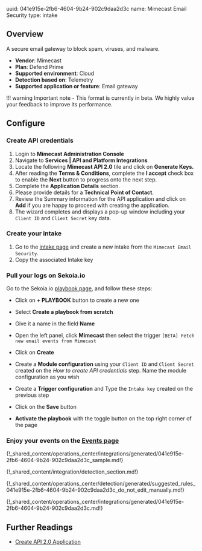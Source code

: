 uuid: 041e915e-2fb6-4604-9b24-902c9daa2d3c
name: Mimecast Email Security
type: intake

## Overview
A secure email gateway to block spam, viruses, and malware.

- **Vendor**: Mimecast
- **Plan**: Defend Prime
- **Supported environment**: Cloud 
- **Detection based on**: Telemetry
- **Supported application or feature**: Email gateway


!!! warning
    Important note - This format is currently in beta. We highly value your feedback to improve its performance.

## Configure

### Create API credentials

1. Login to **Mimecast Administration Console**
2. Navigate to **Services | API and Platform Integrations**
3. Locate the following **Mimecast API 2.0** tile and click on **Generate Keys.**
4. After reading the **Terms & Conditions**, complete the **I accept** check box to enable the **Next** button to progress onto the next step.
5. Complete the **Application Details** section.
6. Please provide details for a **Technical Point of Contact**.
7. Review the Summary information for the API application and click on **Add** if you are happy to proceed with creating the application.
8. The wizard completes and displays a pop-up window including your `Client ID` and `Client Secret` key data.

### Create your intake

1. Go to the [intake page](https://app.sekoia.io/operations/intakes) and create a new intake from the `Mimecast Email Security`.
2. Copy the associated Intake key

### Pull your logs on Sekoia.io

Go to the Sekoia.io [playbook page](https://app.sekoia.io/operations/playbooks), and follow these steps:

- Click on **+ PLAYBOOK** button to create a new one
- Select **Create a playbook from scratch**
- Give it a name in the field **Name**
- Open the left panel, click **Mimecast** then select the trigger `[BETA] Fetch new email events from Mimecast`
- Click on **Create**

- Create a **Module configuration** using your `Client ID` and `Client Secret` created on the *How to create API credentials* step. Name the module configuration as you wish
- Create a **Trigger configuration** and Type the `Intake key` created on the previous step
- Click on the **Save** button
- **Activate the playbook** with the toggle button on the top right corner of the page

### Enjoy your events on the [Events page](https://app.sekoia.io/operations/events)

{!_shared_content/operations_center/integrations/generated/041e915e-2fb6-4604-9b24-902c9daa2d3c_sample.md!}

{!_shared_content/integration/detection_section.md!}

{!_shared_content/operations_center/detection/generated/suggested_rules_041e915e-2fb6-4604-9b24-902c9daa2d3c_do_not_edit_manually.md!}

{!_shared_content/operations_center/integrations/generated/041e915e-2fb6-4604-9b24-902c9daa2d3c.md!}

## Further Readings
- [Create API 2.0 Application](https://community.mimecast.com/s/article/api-integrations-managing-api-2-0-for-cloud-gateway)
